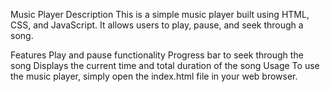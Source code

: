 Music Player
Description
This is a simple music player built using HTML, CSS, and JavaScript. It allows users to play, pause, and seek through a song.

Features
Play and pause functionality
Progress bar to seek through the song
Displays the current time and total duration of the song
Usage
To use the music player, simply open the index.html file in your web browser.
